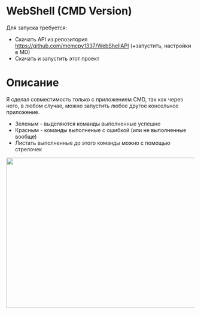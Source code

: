 <h1 class="code-line" data-line-start=0 data-line-end=1><a id="WebShell_CMD_Version_0"></a>WebShell (CMD Version)</h1>
<p class="has-line-data" data-line-start="4" data-line-end="5">Для запуска требуется:</p>
<ul>
<li class="has-line-data" data-line-start="6" data-line-end="7">Скачать API из репозитория <a href="https://github.com/memcpy1337/WebShellAPI">https://github.com/memcpy1337/WebShellAPI</a> (+запустить, настройки в MD)</li>
<li class="has-line-data" data-line-start="7" data-line-end="9">Скачать и запустить этот проект</li>
</ul>
<h1 class="code-line" data-line-start=9 data-line-end=10><a id="_9"></a>Описание</h1>
<p class="has-line-data" data-line-start="10" data-line-end="11">Я сделал совместимость только с приложением CMD, так как через него, в любом случае, можно запустить любое другое консольное приложение.</p>
<ul>
<li class="has-line-data" data-line-start="11" data-line-end="12">Зеленым - выделяются команды выполненные успешно</li>
<li class="has-line-data" data-line-start="12" data-line-end="13">Красным - команды выполненые с ошибкой (или не выполненные вообще)</li>
<li class="has-line-data" data-line-start="12" data-line-end="13">Листать выполненные до этого команды можно с помощью стрелочек</li>
</ul>
<a href="url"><img src="https://www.linkpicture.com/q/Screenshot_591.png" align="left" height="400" width="700" ></a>
</body></html>
